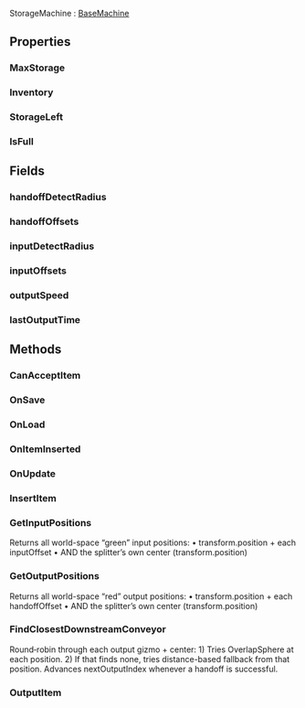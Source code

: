 <p class="title">StorageMachine<span> : <a href="#/api/IndustrialValley.Machines/BaseMachine" title="BaseMachine" class="inherit-link">BaseMachine</a></span><p>

## Properties


### MaxStorage
<div><Declaration modifier="public int" content=" <span>&lt;span class=&quot;property&quot;&gt;MaxStorage&lt;/span&gt; { &lt;span class=&quot;method&quot;&gt;get&lt;/span&gt;; &lt;span class=&quot;method&quot;&gt;set&lt;/span&gt;; }</span>"></Declaration></div>

### Inventory
<div><Declaration modifier="public &lt;a href=&quot;#/api/IndustrialValley.Machines/Inventory&quot; title=&quot;Inventory&quot; class=&quot;inherit-link&quot;&gt;Inventory&lt;/a&gt;" content=" <span>&lt;span class=&quot;property&quot;&gt;Inventory&lt;/span&gt; { &lt;span class=&quot;method&quot;&gt;get&lt;/span&gt;; }</span>"></Declaration></div>

### StorageLeft
<div><Declaration modifier="public int" content=" <span>&lt;span class=&quot;property&quot;&gt;StorageLeft&lt;/span&gt; { &lt;span class=&quot;method&quot;&gt;get&lt;/span&gt;; }</span>"></Declaration></div>

### IsFull
<div><Declaration modifier="public bool" content=" <span>&lt;span class=&quot;property&quot;&gt;IsFull&lt;/span&gt; { &lt;span class=&quot;method&quot;&gt;get&lt;/span&gt;; }</span>"></Declaration></div>

## Fields

### handoffDetectRadius

<div><Declaration modifier="public float" content=" <span>&lt;span class=&quot;field&quot;&gt;handoffDetectRadius&lt;/span&gt;</span>"></Declaration></div>

### handoffOffsets

<div><Declaration modifier="public UnityEngine.Vector3[]" content=" <span>&lt;span class=&quot;field&quot;&gt;handoffOffsets&lt;/span&gt;</span>"></Declaration></div>

### inputDetectRadius

<div><Declaration modifier="public float" content=" <span>&lt;span class=&quot;field&quot;&gt;inputDetectRadius&lt;/span&gt;</span>"></Declaration></div>

### inputOffsets

<div><Declaration modifier="public UnityEngine.Vector3[]" content=" <span>&lt;span class=&quot;field&quot;&gt;inputOffsets&lt;/span&gt;</span>"></Declaration></div>

### outputSpeed

<div><Declaration modifier="public float" content=" <span>&lt;span class=&quot;field&quot;&gt;outputSpeed&lt;/span&gt;</span>"></Declaration></div>

### lastOutputTime

<div><Declaration modifier="protected float" content=" <span>&lt;span class=&quot;field&quot;&gt;lastOutputTime&lt;/span&gt;</span>"></Declaration></div>

## Methods

### CanAcceptItem

<div><Declaration modifier="public override bool" content=" <span>&lt;span class=&quot;method&quot;&gt;CanAcceptItem&lt;/span&gt;(&lt;span class=&quot;param&quot;&gt;&lt;a href=&quot;#/api/IndustrialValley.Conveyors/ConveyorItem&quot; title=&quot;ConveyorItem&quot; class=&quot;inherit-link&quot;&gt;ConveyorItem&lt;/a&gt;&lt;/span&gt; item)</span>"></Declaration></div>

### OnSave

<div><Declaration modifier="public override &lt;a href=&quot;#/api/IndustrialValley.Saving/SaveableData&quot; title=&quot;SaveableData&quot; class=&quot;inherit-link&quot;&gt;SaveableData&lt;/a&gt;" content=" <span>&lt;span class=&quot;method&quot;&gt;OnSave&lt;/span&gt;()</span>"></Declaration></div>

### OnLoad

<div><Declaration modifier="public override void" content=" <span>&lt;span class=&quot;method&quot;&gt;OnLoad&lt;/span&gt;(&lt;span class=&quot;param&quot;&gt;&lt;a href=&quot;#/api/IndustrialValley.Saving/SaveableData&quot; title=&quot;SaveableData&quot; class=&quot;inherit-link&quot;&gt;SaveableData&lt;/a&gt;&lt;/span&gt; data)</span>"></Declaration></div>

### OnItemInserted

<div><Declaration modifier="protected override void" content=" <span>&lt;span class=&quot;method&quot;&gt;OnItemInserted&lt;/span&gt;(&lt;span class=&quot;param&quot;&gt;&lt;a href=&quot;#/api/IndustrialValley.Conveyors/ConveyorItem&quot; title=&quot;ConveyorItem&quot; class=&quot;inherit-link&quot;&gt;ConveyorItem&lt;/a&gt;&lt;/span&gt; item)</span>"></Declaration></div>

### OnUpdate

<div><Declaration modifier="protected override void" content=" <span>&lt;span class=&quot;method&quot;&gt;OnUpdate&lt;/span&gt;()</span>"></Declaration></div>

### InsertItem

<div><Declaration modifier="public void" content=" <span>&lt;span class=&quot;method&quot;&gt;InsertItem&lt;/span&gt;(&lt;span class=&quot;param&quot;&gt;&lt;a href=&quot;#/api/IndustrialValley.Conveyors/ConveyorItem&quot; title=&quot;ConveyorItem&quot; class=&quot;inherit-link&quot;&gt;ConveyorItem&lt;/a&gt;&lt;/span&gt; item)</span>"></Declaration></div>

### GetInputPositions

Returns all world-space “green” input positions:
		     • transform.position + each inputOffset
		     • AND the splitter’s own center (transform.position)

<div><Declaration modifier="public List&amp;lt;&lt;a href=&quot;https://docs.unity3d.com/6000.1/Documentation/ScriptReference/Vector3.html&quot; title=&quot;Vector3&quot; class=&quot;inherit-link&quot;&gt;Vector3&lt;/a&gt;&amp;gt;" content=" <span>&lt;span class=&quot;method&quot;&gt;GetInputPositions&lt;/span&gt;()</span>"></Declaration></div>

### GetOutputPositions

Returns all world-space “red” output positions:
		     • transform.position + each handoffOffset
		     • AND the splitter’s own center (transform.position)

<div><Declaration modifier="public List&amp;lt;&lt;a href=&quot;https://docs.unity3d.com/6000.1/Documentation/ScriptReference/Vector3.html&quot; title=&quot;Vector3&quot; class=&quot;inherit-link&quot;&gt;Vector3&lt;/a&gt;&amp;gt;" content=" <span>&lt;span class=&quot;method&quot;&gt;GetOutputPositions&lt;/span&gt;()</span>"></Declaration></div>

### FindClosestDownstreamConveyor

Round‐robin through each output gizmo + center:
		     1) Tries OverlapSphere at each position.
		     2) If that finds none, tries distance-based fallback from that position.
		     Advances nextOutputIndex whenever a handoff is successful.

<div><Declaration modifier="protected &lt;a href=&quot;#/api/IndustrialValley.Conveyors/IConveyor&quot; title=&quot;IConveyor&quot; class=&quot;inherit-link&quot;&gt;IConveyor&lt;/a&gt;" content=" <span>&lt;span class=&quot;method&quot;&gt;FindClosestDownstreamConveyor&lt;/span&gt;(&lt;span class=&quot;param&quot;&gt;&lt;a href=&quot;#/api/IndustrialValley.Conveyors/ConveyorItem&quot; title=&quot;ConveyorItem&quot; class=&quot;inherit-link&quot;&gt;ConveyorItem&lt;/a&gt;&lt;/span&gt; item)</span>"></Declaration></div>

### OutputItem

<div><Declaration modifier="protected virtual bool" content=" <span>&lt;span class=&quot;method&quot;&gt;OutputItem&lt;/span&gt;(&lt;span class=&quot;param&quot;&gt;&lt;a href=&quot;#/api/IndustrialValley.Conveyors/ConveyorItem&quot; title=&quot;ConveyorItem&quot; class=&quot;inherit-link&quot;&gt;ConveyorItem&lt;/a&gt;&lt;/span&gt; item)</span>"></Declaration></div>
